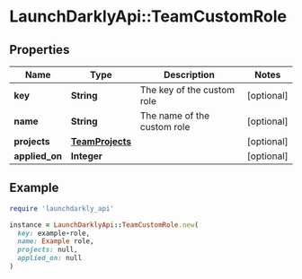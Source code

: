 # LaunchDarklyApi::TeamCustomRole

## Properties

| Name | Type | Description | Notes |
| ---- | ---- | ----------- | ----- |
| **key** | **String** | The key of the custom role | [optional] |
| **name** | **String** | The name of the custom role | [optional] |
| **projects** | [**TeamProjects**](TeamProjects.md) |  | [optional] |
| **applied_on** | **Integer** |  | [optional] |

## Example

```ruby
require 'launchdarkly_api'

instance = LaunchDarklyApi::TeamCustomRole.new(
  key: example-role,
  name: Example role,
  projects: null,
  applied_on: null
)
```

